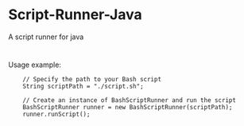 # Script-Runner-Java
A script runner for java

# 

Usage example:

        // Specify the path to your Bash script
        String scriptPath = "./script.sh";
        
        // Create an instance of BashScriptRunner and run the script
        BashScriptRunner runner = new BashScriptRunner(scriptPath);
        runner.runScript();

